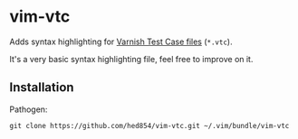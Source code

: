 # vim-vtc

Adds syntax highlighting for [Varnish Test Case files](https://varnish-cache.org/docs/trunk/reference/vtc.html) (`*.vtc`).

It's a very basic syntax highlighting file, feel free to improve on it.

## Installation

Pathogen:

```
git clone https://github.com/hed854/vim-vtc.git ~/.vim/bundle/vim-vtc
```
